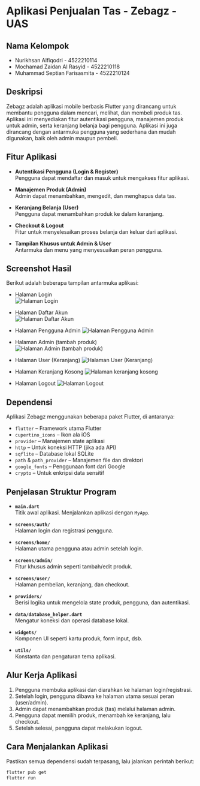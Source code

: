 # Aplikasi Penjualan Tas - Zebagz - UAS

## Nama Kelompok
- Nurikhsan Alfiqodri - 4522210114
- Mochamad Zaidan Al Rasyid - 4522210118
- Muhammad Septian Farisasmita - 4522210124

## Deskripsi
Zebagz adalah aplikasi mobile berbasis Flutter yang dirancang untuk membantu pengguna dalam mencari, melihat, dan membeli produk tas. Aplikasi ini menyediakan fitur autentikasi pengguna, manajemen produk untuk admin, serta keranjang belanja bagi pengguna. Aplikasi ini juga dirancang dengan antarmuka pengguna yang sederhana dan mudah digunakan, baik oleh admin maupun pembeli.

## Fitur Aplikasi
- **Autentikasi Pengguna (Login & Register)**  
  Pengguna dapat mendaftar dan masuk untuk mengakses fitur aplikasi.
  
- **Manajemen Produk (Admin)**  
  Admin dapat menambahkan, mengedit, dan menghapus data tas.

- **Keranjang Belanja (User)**  
  Pengguna dapat menambahkan produk ke dalam keranjang.

- **Checkout & Logout**  
  Fitur untuk menyelesaikan proses belanja dan keluar dari aplikasi.

- **Tampilan Khusus untuk Admin & User**  
  Antarmuka dan menu yang menyesuaikan peran pengguna.

## Screenshot Hasil

Berikut adalah beberapa tampilan antarmuka aplikasi:
- Halaman Login  
![Halaman Login](https://github.com/user-attachments/assets/e386dd01-8c2c-4ba0-b9d5-618918558b94)

- Halaman Daftar Akun  
![Halaman Daftar Akun](https://github.com/user-attachments/assets/89eaf870-5d23-47b9-821f-5356343fd863)

- Halaman Pengguna Admin
![Halaman Pengguna Admin](https://github.com/user-attachments/assets/1c2ba8d6-94f0-4871-90db-281726695e88)

- Halaman Admin (tambah produk)  
![Halaman Admin (tambah produk)](https://github.com/user-attachments/assets/00ba3f21-aa17-4a3a-a43b-baf18ab90b69)

- Halaman User (Keranjang)
![Halaman User (Keranjang)](https://github.com/user-attachments/assets/ba2bfdd2-3b5e-46ed-94e7-6cbc1c46ab01)

- Halaman Keranjang Kosong 
![Halaman keranjang kosong](https://github.com/user-attachments/assets/004d8a17-fa3a-4f25-8ea0-96e0d66ed00d)

- Halaman Logout 
![Halaman Logout](https://github.com/user-attachments/assets/2c414381-bb56-41a8-81c7-93cf96f2b10c)

## Dependensi

Aplikasi Zebagz menggunakan beberapa paket Flutter, di antaranya:

- `flutter` – Framework utama Flutter
- `cupertino_icons` – Ikon ala iOS
- `provider` – Manajemen state aplikasi
- `http` – Untuk koneksi HTTP (jika ada API)
- `sqflite` – Database lokal SQLite
- `path` & `path_provider` – Manajemen file dan direktori
- `google_fonts` – Penggunaan font dari Google
- `crypto` – Untuk enkripsi data sensitif

## Penjelasan Struktur Program

- **`main.dart`**  
  Titik awal aplikasi. Menjalankan aplikasi dengan `MyApp`.

- **`screens/auth/`**  
  Halaman login dan registrasi pengguna.

- **`screens/home/`**  
  Halaman utama pengguna atau admin setelah login.

- **`screens/admin/`**  
  Fitur khusus admin seperti tambah/edit produk.

- **`screens/user/`**  
  Halaman pembelian, keranjang, dan checkout.

- **`providers/`**  
  Berisi logika untuk mengelola state produk, pengguna, dan autentikasi.

- **`data/database_helper.dart`**  
  Mengatur koneksi dan operasi database lokal.

- **`widgets/`**  
  Komponen UI seperti kartu produk, form input, dsb.

- **`utils/`**  
  Konstanta dan pengaturan tema aplikasi.

## Alur Kerja Aplikasi

1. Pengguna membuka aplikasi dan diarahkan ke halaman login/registrasi.
2. Setelah login, pengguna dibawa ke halaman utama sesuai peran (user/admin).
3. Admin dapat menambahkan produk (tas) melalui halaman admin.
4. Pengguna dapat memilih produk, menambah ke keranjang, lalu checkout.
5. Setelah selesai, pengguna dapat melakukan logout.

## Cara Menjalankan Aplikasi

Pastikan semua dependensi sudah terpasang, lalu jalankan perintah berikut:

```bash
flutter pub get
flutter run
